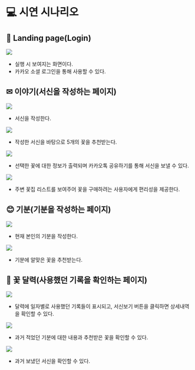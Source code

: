 # 💻 시연 시나리오

## 🚀 Landing page(Login)

![](https://i.imgur.com/SpZ88JO.png)
    
- 실행 시 보여지는 화면이다.
- 카카오 소셜 로그인을 통해 사용할 수 있다.

## ✉ 이야기(서신을 작성하는 페이지)

![](https://i.imgur.com/rksEpFD.png)

- 서신을 작성한다.

![](https://i.imgur.com/i3g7RRC.png)
   
- 작성한 서신을 바탕으로 5개의 꽃을 추천받는다.

![](https://i.imgur.com/1hJeQQA.png)

- 선택한 꽃에 대한 정보가 출력되며 카카오톡 공유하기를 통해 서신을 보낼 수 있다.

![](https://i.imgur.com/iun6Ncz.png)

- 주변 꽃집 리스트를 보여주어 꽃을 구매하려는 사용자에게 편리성을 제공한다.

## 😊 기분(기분을 작성하는 페이지)

![](https://i.imgur.com/pNrONHV.png)

- 현재 본인의 기분을 작성한다.

![](https://i.imgur.com/KQAKt8c.png)

- 기분에 알맞은 꽃을 추천받는다.

## 📅 꽃 달력(사용했던 기록을 확인하는 페이지)

![](https://i.imgur.com/AsW3ivr.png)

- 달력에 일자별로 사용했던 기록들이 표시되고, 서신보기 버튼을 클릭하면 상세내역을 확인할 수 있다.

![](https://i.imgur.com/tOimCbY.png)

- 과거 적었던 기분에 대한 내용과 추천받은 꽃을 확인할 수 있다.

![](https://i.imgur.com/TcZH2M6.png)

- 과거 보냈던 서신을 확인할 수 있다.
